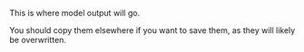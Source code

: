 This is where model output will go.

You should copy them elsewhere if you want to save them, as they will likely be overwritten.

